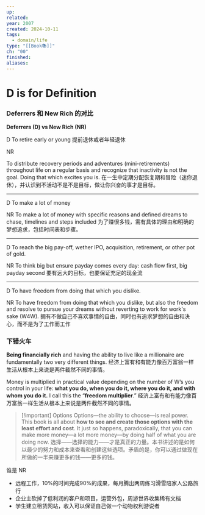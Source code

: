 ```yaml
---
up: 
related: 
year: 2007
created: 2024-10-11
tags:
  - domain/life
type: "[[Book📚]]"
ch: "00"
finished: 
aliases:
---
```



# D is for Definition

### Deferrers 和 New Rich 的对比

**Deferrers (D) vs New Rich (NR)**

D
To retire early or young
提前退休或者年轻退休

NR

To distribute recovery periods and adventures (mini-retirements) throughout life on a regular basis and recognize that inactivity is not the goal. Doing that which excites you is.
 在一生中定期分配恢复期和冒险（迷你退休），并认识到不活动不是不是目标，做让你兴奋的事才是目标。

---

D
To make a lot of money

NR
To make a lot of money with specific reasons and defined dreams to chase, timelines and steps included
为了赚很多钱，需有具体的理由和明确的梦想追求，包括时间表和步骤。


---


D
To reach the big pay-off, wether IPO, acquisition, retirement, or other pot of gold.

NR
To think big but ensure payday comes every day: cash flow first, big payday second
要有远大的目标，也要保证充足的现金流

---

D
To have freedom from doing that which you dislike.

NR
To have freedom from doing that which you dislike, but also the freedom and resolve to pursue your dreams without reverting to work for work's sake (W4W).
拥有不做自己不喜欢事情的自由，同时也有追求梦想的自由和决心，而不是为了工作而工作



### 下错火车

 **Being financially rich** and having the ability to live like a millionaire are fundamentally two very different things.
经济上富有和有能力像百万富翁一样生活从根本上来说是两件截然不同的事情。


Money is multiplied in practical value depending on the number of W’s you control in your life: **what you do, when you do it, where you do it, and with whom you do it.** I call this the “**freedom multiplier**.”
经济上富有和有能力像百万富翁一样生活从根本上来说是两件截然不同的事情。


> [!important] Options
> Options—the ability to choose—is real power. This book is all about **how to see and create those options with the least effort and cost**. It just so happens, paradoxically, that you can make more money—a lot more money—by doing half of what you are doing now.
> 选择——选择的能力——才是真正的力量。本书讲述的是如何以最少的努力和成本来查看和创建这些选项。矛盾的是，你可以通过做现在所做的一半来赚更多的钱——更多的钱。



谁是 NR

- 远程工作，10%的时间完成90%的成果，每月腾出两周练习滑雪陪家人公路旅行
- 企业主砍掉了低利润的客户和项目，运营外包，周游世界收集稀有文档
- 学生建立租赁网站，收入可以保证自己做一个动物权利游说者


